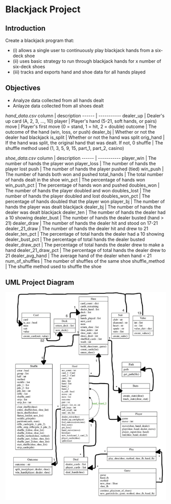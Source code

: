# Blackjack Project

## Introduction

Create a blackjack program that:
- (i) allows a single user to continuously play blackjack hands from a six-deck shoe
- (ii) uses basic strategy to run through blackjack hands for x number of six-deck shoes
- (iii) tracks and exports hand and shoe data for all hands played

## Objectives

* Analyze data collected from all hands dealt
* Anlayze data collected from all shoes dealt

*hand_data.csv*
column | description
------ | -----------
dealer_up | Dealer's up card (A, 2, 3, ..., 10)
player | Player's hand (5-21, soft hands, or pairs)
move | Player's first move (0 = stand, 1 = hit, 2 = double)
outcome | The outcome of the hand (win, loss, or push)
dealer_bj | Whether or not the dealer had blackjack
is_split | Whether or not the hand was split
orig_hand | If the hand was split, the original hand that was dealt. If not, 0
shuffle | The shuffle method used (1, 3, 5, 9, 15, part_1, part_2, casino)

*shoe_data.csv*
column | description
------ | -----------
player_win | The number of hands the player won
player_loss | The number of hands the player lost
push | The number of hands the player pushed (tied)
win_push | The number of hands both won and pushed
total_hands | The total number of hands dealt in the shoe
win_pct | The percentage of hands won
win_push_pct | The percentage of hands won and pushed
doubles_won | The number of hands the player doubled and won
doubles_lost | The number of hands the player doubled and lost
doubles_won_pct | The percentage of hands doubled that the player won
player_bj | The number of hands the player was dealt blackjack
dealer_bj | The number of hands the dealer was dealt blackjack
dealer_ten | The number of hands the dealer had a 10 showing
dealer_bust | The number of hands the dealer busted (hand > 21)
dealer_draw | The number of hands the dealer hit and stood on 17-21
dealer_21_draw | The number of hands the dealer hit and drew to 21
dealer_ten_pct | The percentage of total hands the dealer had a 10 showing
dealer_bust_pct | The percentage of total hands the dealer busted
dealer_draw_pct | The percentage of total hands the dealer drew to make a hand
dealer_21_draw_pct | The percentage of total hands the dealer drew to 21
dealer_avg_hand | The average hand of the dealer when hand < 21
num_of_shuffles | The number of shuffles of the same shoe
shuffle_method | The shuffle method used to shuffle the shoe 

## UML Project Diagram 

![](images/project_diagram.png)
